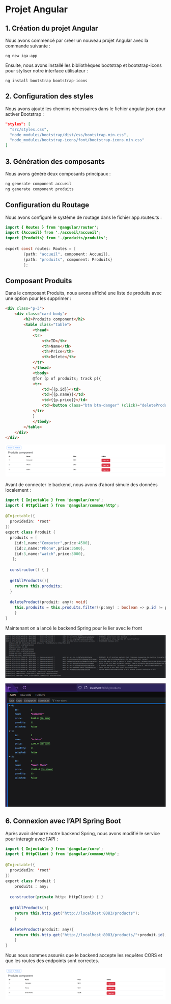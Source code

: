 # Projet Angular


## 1. Création du projet Angular


Nous avons commencé par créer un nouveau projet Angular avec la commande suivante :

```
ng new iga-app
```
Ensuite, nous avons installé les bibliothèques bootstrap et bootstrap-icons pour styliser notre interface utilisateur :

```
ng install bootstrap bootstrap-icons
```
## 2. Configuration des styles
Nous avons ajouté les chemins nécessaires dans le fichier angular.json pour activer Bootstrap :

```json
"styles": [
  "src/styles.css",
  "node_modules/bootstrap/dist/css/bootstrap.min.css",
  "node_modules/bootstrap-icons/font/bootstrap-icons.min.css"
]
```

## 3. Génération des composants
Nous avons généré deux composants principaux :
```cmd
ng generate component accueil
ng generate component produits
```

## Configuration du Routage
Nous avons configuré le système de routage dans le fichier app.routes.ts :

```java
import { Routes } from '@angular/router';
import {Accueil} from './accueil/accueil';
import {Produits} from './produits/produits';

export const routes: Routes = [
        {path: "accueil", component: Accueil},
        {path: "produits", component: Produits}
        ];

```
## Composant Produits
Dans le composant Produits, nous avons affiché une liste de produits avec une option pour les supprimer :

```html
<div class="p-3">
    <div class="card-body">
        <h2>Produits component</h2>
        <table class="table">
            <thead>
            <tr>
                <th>ID</th>
                <th>Name</th>
                <th>Price</th>
                <th>Delete</th>
            </tr>
            </thead>
            <tbody>
            @for (p of produits; track p){
            <tr>
                <td>{{p.id}}</td>
                <td>{{p.name}}</td>
                <td>{{p.price}}</td>
                <td><button class="btn btn-danger" (click)="deleteProduct(p)">Supprimer</button></td>
            </tr>
            }
            </tbody>
        </table>
    </div>
</div>

```

![img_1.png](img_1.png)

Avant de connecter le backend, nous avons d’abord simulé des données localement :
```java
import { Injectable } from '@angular/core';
import { HttpClient } from '@angular/common/http';

@Injectable({
  providedIn: 'root'
})
export class Produit {
  produits = [
    {id:1,name:"Computer",price:4500},
    {id:2,name:"Phone",price:3500},
    {id:3,name:"watch",price:3000},
   ];

  constructor() { }

  getAllProducts(){
    return this.produits;
  }

  deleteProduct(produit: any): void{
    this.produits = this.produits.filter((p:any) : boolean => p.id != produit.id);
    }
}
```

Maintenant on a lancé le backend Spring pour le lier avec le front

![img_2.png](img_2.png)

![img_3.png](img_3.png)

## 6. Connexion avec l’API Spring Boot
Après avoir démarré notre backend Spring, nous avons modifié le service pour interagir avec l'API :
```java
import { Injectable } from '@angular/core';
import { HttpClient } from '@angular/common/http';

@Injectable({
  providedIn: 'root'
})
export class Produit {
    produits : any;

  constructor(private http: HttpClient) { }

  getAllProducts(){
    return this.http.get("http://localhost:8083/products");
    }

  deleteProduct(produit: any){
    return this.http.get("http://localhost:8083/products/"+produit.id);
    }
}


```
Nous nous sommes assurés que le backend accepte les requêtes CORS et que les routes des endpoints sont correctes.

![img_4.png](img_4.png)